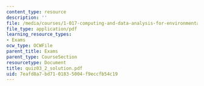 ```yaml
---
content_type: resource
description: ''
file: /media/courses/1-017-computing-and-data-analysis-for-environmental-applications-fall-2003/7eafd8a7bd7101835004f9eccfb54c19_quiz03_2_solution.pdf
file_type: application/pdf
learning_resource_types:
- Exams
ocw_type: OCWFile
parent_title: Exams
parent_type: CourseSection
resourcetype: Document
title: quiz03_2_solution.pdf
uid: 7eafd8a7-bd71-0183-5004-f9eccfb54c19
---
```


